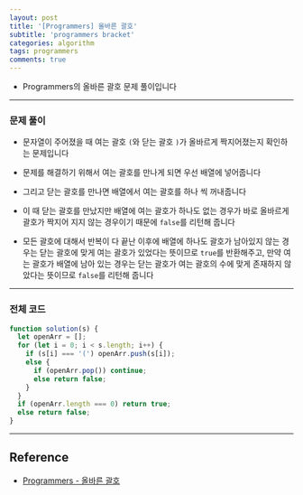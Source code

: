 ```yaml
---
layout: post
title: '[Programmers] 올바른 괄호'
subtitle: 'programmers bracket'
categories: algorithm
tags: programmers
comments: true
---
```


- Programmers의 올바른 괄호 문제 풀이입니다

---

### 문제 풀이

- 문자열이 주어졌을 때 여는 괄호 `(`와 닫는 괄호 `)`가 올바르게 짝지어졌는지 확인하는 문제입니다

- 문제를 해결하기 위해서 여는 괄호를 만나게 되면 우선 배열에 넣어줍니다

- 그리고 닫는 괄호를 만나면 배열에서 여는 괄호를 하나 씩 꺼내줍니다

- 이 때 닫는 괄호를 만났지만 배열에 여는 괄호가 하나도 없는 경우가 바로 올바르게 괄호가 짝지어 지지 않는 경우이기 때문에 `false`를 리턴해 줍니다

- 모든 괄호에 대해서 반복이 다 끝난 이후에 배열에 하나도 괄호가 남아있지 않는 경우는 닫는 괄호에 맞게 여는 괄호가 있었다는 뜻이므로 `true`를 반환해주고, 만약 여는 괄호가 배열에 남아 있는 경우는 닫는 괄호가 여는 괄호의 수에 맞게 존재하지 않았다는 뜻이므로 `false`를 리턴해 줍니다

---

### 전체 코드

```javascript
function solution(s) {
  let openArr = [];
  for (let i = 0; i < s.length; i++) {
    if (s[i] === '(') openArr.push(s[i]);
    else {
      if (openArr.pop()) continue;
      else return false;
    }
  }
  if (openArr.length === 0) return true;
  else return false;
}
```

---

## Reference

- [Programmers - 올바른 괄호](https://programmers.co.kr/learn/courses/30/lessons/12909)
